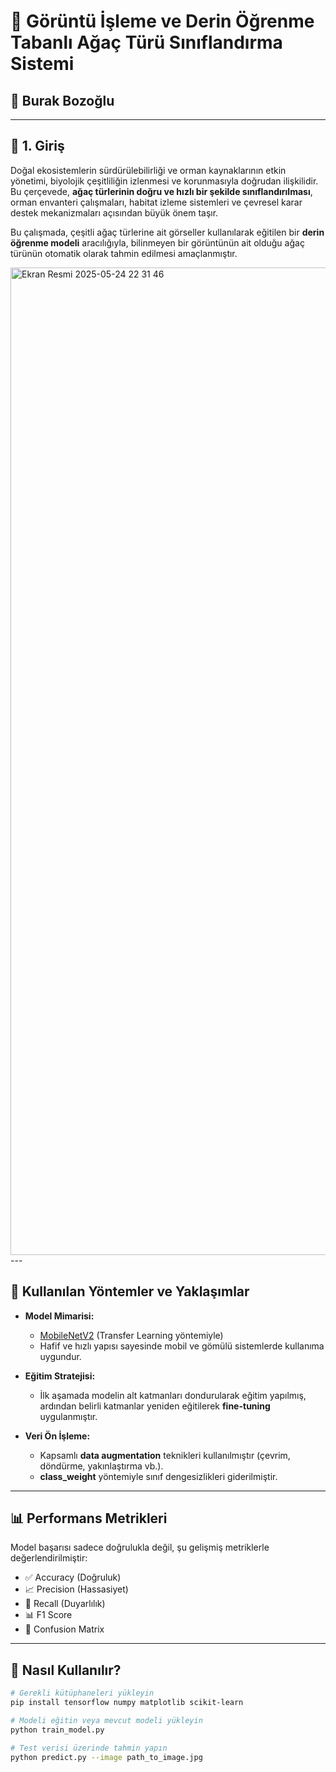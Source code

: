 # 🌳 Görüntü İşleme ve Derin Öğrenme Tabanlı Ağaç Türü Sınıflandırma Sistemi



## 👤 Burak Bozoğlu  


---

## 📌 1. Giriş

Doğal ekosistemlerin sürdürülebilirliği ve orman kaynaklarının etkin yönetimi, biyolojik çeşitliliğin izlenmesi ve korunmasıyla doğrudan ilişkilidir. Bu çerçevede, **ağaç türlerinin doğru ve hızlı bir şekilde sınıflandırılması**, orman envanteri çalışmaları, habitat izleme sistemleri ve çevresel karar destek mekanizmaları açısından büyük önem taşır.

Bu çalışmada, çeşitli ağaç türlerine ait görseller kullanılarak eğitilen bir **derin öğrenme modeli** aracılığıyla, bilinmeyen bir görüntünün ait olduğu ağaç türünün otomatik olarak tahmin edilmesi amaçlanmıştır.

<img width="1580" alt="Ekran Resmi 2025-05-24 22 31 46" src="https://github.com/user-attachments/assets/4759b1e2-d119-4f61-9ddf-addd7e56964d" />
---

## 🧠 Kullanılan Yöntemler ve Yaklaşımlar

- **Model Mimarisi:**  
  - [MobileNetV2](https://arxiv.org/abs/1801.04381) (Transfer Learning yöntemiyle)
  - Hafif ve hızlı yapısı sayesinde mobil ve gömülü sistemlerde kullanıma uygundur.

- **Eğitim Stratejisi:**  
  - İlk aşamada modelin alt katmanları dondurularak eğitim yapılmış, ardından belirli katmanlar yeniden eğitilerek **fine-tuning** uygulanmıştır.

- **Veri Ön İşleme:**  
  - Kapsamlı **data augmentation** teknikleri kullanılmıştır (çevrim, döndürme, yakınlaştırma vb.).
  - **class_weight** yöntemiyle sınıf dengesizlikleri giderilmiştir.


---

## 📊 Performans Metrikleri

Model başarısı sadece doğrulukla değil, şu gelişmiş metriklerle değerlendirilmiştir:

- ✅ Accuracy (Doğruluk)
- 📈 Precision (Hassasiyet)
- 🔁 Recall (Duyarlılık)
- 📊 F1 Score
- 🧩 Confusion Matrix

---

## 🚀 Nasıl Kullanılır?

```bash
# Gerekli kütüphaneleri yükleyin
pip install tensorflow numpy matplotlib scikit-learn

# Modeli eğitin veya mevcut modeli yükleyin
python train_model.py

# Test verisi üzerinde tahmin yapın
python predict.py --image path_to_image.jpg
